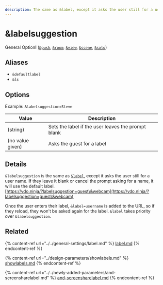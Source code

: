 ```yaml
---
description: The same as &label, except it asks the user still for a user name
---
```


# \&labelsuggestion

General Option! ([`&push`](../../source-settings/push.md), [`&room`](../../general-settings/room.md), [`&view`](../view-parameters/view.md), [`&scene`](../view-parameters/scene.md), [`&solo`](../mixer-scene-parameters/and-solo.md))

## Aliases

* `&defaultlabel`
* `&ls`

## Options

Example: `&labelsuggestion=Steve`

| Value            | Description                                        |
| ---------------- | -------------------------------------------------- |
| (string)         | Sets the label if the user leaves the prompt blank |
| (no value given) | Asks the guest for a label                         |

## Details

`&labelsuggestion` is the same as [`&label`](../../general-settings/label.md), except it asks the user still for a user name. If they leave it blank or cancel the prompt asking for a name, it will use the default label.\
[https://vdo.ninja/?labelsuggestion=guest\&webcam](https://vdo.ninja/?labelsuggestion=guest\&webcam)

Once the user enters their label, `&label=username` is added to the URL, so if they reload, they won't be asked again for the label. `&label` takes priority over `&labelsuggestion`.

## Related

{% content-ref url="../../general-settings/label.md" %}
[label.md](../../general-settings/label.md)
{% endcontent-ref %}

{% content-ref url="../design-parameters/showlabels.md" %}
[showlabels.md](../design-parameters/showlabels.md)
{% endcontent-ref %}

{% content-ref url="../../newly-added-parameters/and-screensharelabel.md" %}
[and-screensharelabel.md](../../newly-added-parameters/and-screensharelabel.md)
{% endcontent-ref %}
